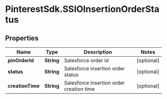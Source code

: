 # PinterestSdk.SSIOInsertionOrderStatus

## Properties

Name | Type | Description | Notes
------------ | ------------- | ------------- | -------------
**pinOrderId** | **String** | Salesforce order id | [optional] 
**status** | **String** | Salesforce insertion order status | [optional] 
**creationTime** | **String** | Salesforce insertion order creation time | [optional] 


